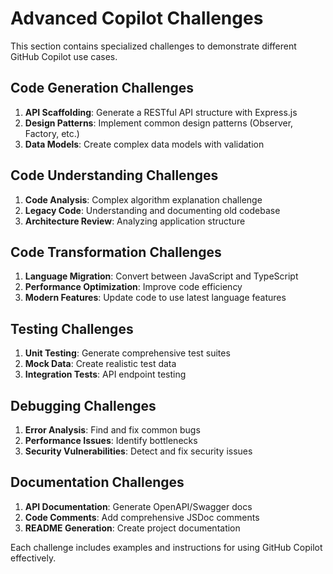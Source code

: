 # Advanced Copilot Challenges

This section contains specialized challenges to demonstrate different GitHub Copilot use cases.

## Code Generation Challenges
1. **API Scaffolding**: Generate a RESTful API structure with Express.js
2. **Design Patterns**: Implement common design patterns (Observer, Factory, etc.)
3. **Data Models**: Create complex data models with validation

## Code Understanding Challenges
1. **Code Analysis**: Complex algorithm explanation challenge
2. **Legacy Code**: Understanding and documenting old codebase
3. **Architecture Review**: Analyzing application structure

## Code Transformation Challenges
1. **Language Migration**: Convert between JavaScript and TypeScript
2. **Performance Optimization**: Improve code efficiency
3. **Modern Features**: Update code to use latest language features

## Testing Challenges
1. **Unit Testing**: Generate comprehensive test suites
2. **Mock Data**: Create realistic test data
3. **Integration Tests**: API endpoint testing

## Debugging Challenges
1. **Error Analysis**: Find and fix common bugs
2. **Performance Issues**: Identify bottlenecks
3. **Security Vulnerabilities**: Detect and fix security issues

## Documentation Challenges
1. **API Documentation**: Generate OpenAPI/Swagger docs
2. **Code Comments**: Add comprehensive JSDoc comments
3. **README Generation**: Create project documentation

Each challenge includes examples and instructions for using GitHub Copilot effectively.
